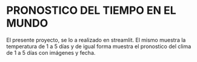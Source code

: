 # PRONOSTICO DEL TIEMPO EN EL MUNDO

El presente proyecto, se lo a realizado en streamlit. El mismo muestra la temperatura de 1 a 5 días y de igual forma muestra el pronostico del clima de 1 a 5 días con imágenes y fecha.